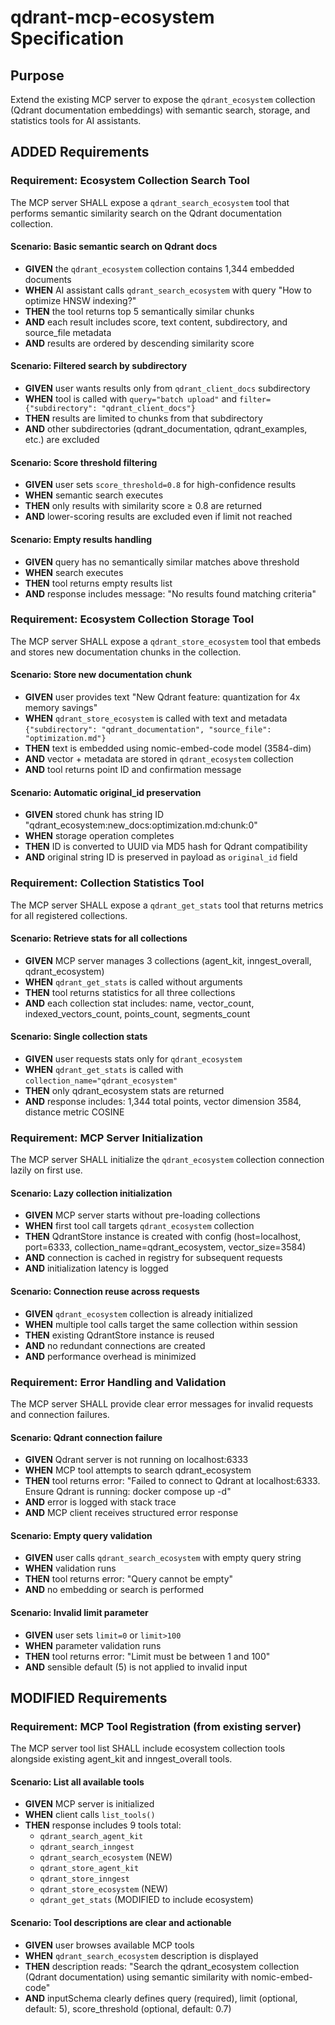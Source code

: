 # qdrant-mcp-ecosystem Specification

## Purpose
Extend the existing MCP server to expose the `qdrant_ecosystem` collection (Qdrant documentation embeddings) with semantic search, storage, and statistics tools for AI assistants.

## ADDED Requirements

### Requirement: Ecosystem Collection Search Tool

The MCP server SHALL expose a `qdrant_search_ecosystem` tool that performs semantic similarity search on the Qdrant documentation collection.

#### Scenario: Basic semantic search on Qdrant docs
- **GIVEN** the `qdrant_ecosystem` collection contains 1,344 embedded documents
- **WHEN** AI assistant calls `qdrant_search_ecosystem` with query "How to optimize HNSW indexing?"
- **THEN** the tool returns top 5 semantically similar chunks
- **AND** each result includes score, text content, subdirectory, and source_file metadata
- **AND** results are ordered by descending similarity score

#### Scenario: Filtered search by subdirectory
- **GIVEN** user wants results only from `qdrant_client_docs` subdirectory
- **WHEN** tool is called with `query="batch upload"` and `filter={"subdirectory": "qdrant_client_docs"}`
- **THEN** results are limited to chunks from that subdirectory
- **AND** other subdirectories (qdrant_documentation, qdrant_examples, etc.) are excluded

#### Scenario: Score threshold filtering
- **GIVEN** user sets `score_threshold=0.8` for high-confidence results
- **WHEN** semantic search executes
- **THEN** only results with similarity score ≥ 0.8 are returned
- **AND** lower-scoring results are excluded even if limit not reached

#### Scenario: Empty results handling
- **GIVEN** query has no semantically similar matches above threshold
- **WHEN** search executes
- **THEN** tool returns empty results list
- **AND** response includes message: "No results found matching criteria"

### Requirement: Ecosystem Collection Storage Tool

The MCP server SHALL expose a `qdrant_store_ecosystem` tool that embeds and stores new documentation chunks in the collection.

#### Scenario: Store new documentation chunk
- **GIVEN** user provides text "New Qdrant feature: quantization for 4x memory savings"
- **WHEN** `qdrant_store_ecosystem` is called with text and metadata `{"subdirectory": "qdrant_documentation", "source_file": "optimization.md"}`
- **THEN** text is embedded using nomic-embed-code model (3584-dim)
- **AND** vector + metadata are stored in `qdrant_ecosystem` collection
- **AND** tool returns point ID and confirmation message

#### Scenario: Automatic original_id preservation
- **GIVEN** stored chunk has string ID "qdrant_ecosystem:new_docs:optimization.md:chunk:0"
- **WHEN** storage operation completes
- **THEN** ID is converted to UUID via MD5 hash for Qdrant compatibility
- **AND** original string ID is preserved in payload as `original_id` field

### Requirement: Collection Statistics Tool

The MCP server SHALL expose a `qdrant_get_stats` tool that returns metrics for all registered collections.

#### Scenario: Retrieve stats for all collections
- **GIVEN** MCP server manages 3 collections (agent_kit, inngest_overall, qdrant_ecosystem)
- **WHEN** `qdrant_get_stats` is called without arguments
- **THEN** tool returns statistics for all three collections
- **AND** each collection stat includes: name, vector_count, indexed_vectors_count, points_count, segments_count

#### Scenario: Single collection stats
- **GIVEN** user requests stats only for `qdrant_ecosystem`
- **WHEN** `qdrant_get_stats` is called with `collection_name="qdrant_ecosystem"`
- **THEN** only qdrant_ecosystem stats are returned
- **AND** response includes: 1,344 total points, vector dimension 3584, distance metric COSINE

### Requirement: MCP Server Initialization

The MCP server SHALL initialize the `qdrant_ecosystem` collection connection lazily on first use.

#### Scenario: Lazy collection initialization
- **GIVEN** MCP server starts without pre-loading collections
- **WHEN** first tool call targets `qdrant_ecosystem` collection
- **THEN** QdrantStore instance is created with config (host=localhost, port=6333, collection_name=qdrant_ecosystem, vector_size=3584)
- **AND** connection is cached in registry for subsequent requests
- **AND** initialization latency is logged

#### Scenario: Connection reuse across requests
- **GIVEN** `qdrant_ecosystem` collection is already initialized
- **WHEN** multiple tool calls target the same collection within session
- **THEN** existing QdrantStore instance is reused
- **AND** no redundant connections are created
- **AND** performance overhead is minimized

### Requirement: Error Handling and Validation

The MCP server SHALL provide clear error messages for invalid requests and connection failures.

#### Scenario: Qdrant connection failure
- **GIVEN** Qdrant server is not running on localhost:6333
- **WHEN** MCP tool attempts to search qdrant_ecosystem
- **THEN** tool returns error: "Failed to connect to Qdrant at localhost:6333. Ensure Qdrant is running: docker compose up -d"
- **AND** error is logged with stack trace
- **AND** MCP client receives structured error response

#### Scenario: Empty query validation
- **GIVEN** user calls `qdrant_search_ecosystem` with empty query string
- **WHEN** validation runs
- **THEN** tool returns error: "Query cannot be empty"
- **AND** no embedding or search is performed

#### Scenario: Invalid limit parameter
- **GIVEN** user sets `limit=0` or `limit>100`
- **WHEN** parameter validation runs
- **THEN** tool returns error: "Limit must be between 1 and 100"
- **AND** sensible default (5) is not applied to invalid input

## MODIFIED Requirements

### Requirement: MCP Tool Registration (from existing server)

The MCP server tool list SHALL include ecosystem collection tools alongside existing agent_kit and inngest_overall tools.

#### Scenario: List all available tools
- **GIVEN** MCP server is initialized
- **WHEN** client calls `list_tools()`
- **THEN** response includes 9 tools total:
  - `qdrant_search_agent_kit`
  - `qdrant_search_inngest`
  - `qdrant_search_ecosystem` (NEW)
  - `qdrant_store_agent_kit`
  - `qdrant_store_inngest`
  - `qdrant_store_ecosystem` (NEW)
  - `qdrant_get_stats` (MODIFIED to include ecosystem)

#### Scenario: Tool descriptions are clear and actionable
- **GIVEN** user browses available MCP tools
- **WHEN** `qdrant_search_ecosystem` description is displayed
- **THEN** description reads: "Search the qdrant_ecosystem collection (Qdrant documentation) using semantic similarity with nomic-embed-code"
- **AND** inputSchema clearly defines query (required), limit (optional, default: 5), score_threshold (optional, default: 0.7)

